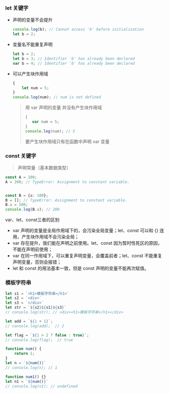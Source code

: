 ### let 关键字

* 声明的变量不会提升

  ```javascript
  console.log(b); // Cannot access 'b' before initialization
  let b = 2;
  ```

* 变量名不能重复声明

  ```javascript
  let b = 2;
  let b = 3; // Identifier 'b' has already been declared
  var b = 4; // Identifier 'b' has already been declared
  ```

* 可以产生块作用域

  ```javascript
  {
      let num = 5;
  }
  console.log(num); // num is not defined
  ```

  > 用 var 声明的变量 并没有产生块作用域
  >
  > ```javascript
  > {
  >    var num = 5;
  > }
  > console.log(num); // 5
  > ```
  >
  > 要产生块作用域只有在函数中声明 var 变量



###  const 关键字 

> 声明常量（基本数据类型）

```javascript
const A = 100;
A = 200; // TypeError: Assignment to constant variable.


const B = {a: 100};
B = []; // TypeError: Assignment to constant variable.
B.a = 200;
console.log(B.a); // 200
```



var、let、const三者的区别

* var 声明的变量是全局作用域下的，会污染全局变量；let、const 可以和 {} 连用，产生块作用域不会污染全局；
* var 存在提升，我们能在声明之前使用。let、const 因为暂时性死区的原因，不能在声明前使用；
* var 在同一作用域下，可以重复声明变量，会覆盖前者；let、const 不能重复声明变量，否则会报错；
* let 和 const 的用法基本一致，但是 const 声明的变量不能再次赋值。



### 模板字符串

```javascript
let s1 = `<h1>模板字符串</h1>`
let s2 = `<div>`
let s3 = `</div>`
let str = `${s2}${s1}${s3}`
// console.log(str); // <div><h1>模板字符串</h1></div>

let add = `${1 + 1}`;
// console.log(add);  // 2

let flag = `${1 > 2 ? false : true}`;
// console.log(flag);  // true

function num() {
    return 1;
}
let n = `${num()}`
// console.log(n); // 1

function num1() {}
let n1 = `${num()}`
// console.log(n1); // undefined
```

